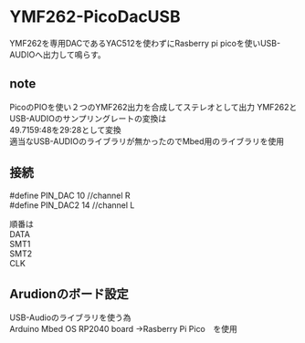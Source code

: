 # YMF262-PicoDacUSB

YMF262を専用DACであるYAC512を使わずにRasberry pi picoを使いUSB-AUDIOへ出力して鳴らす。

## note
PicoのPIOを使い２つのYMF262出力を合成してステレオとして出力
YMF262とUSB-AUDIOのサンプリングレートの変換は  
49.7159:48を29:28として変換  
適当なUSB-AUDIOのライブラリが無かったのでMbed用のライブラリを使用
## 接続
#define PIN_DAC 10      //channel R  
#define PIN_DAC2 14     //channel L

順番は  
DATA  
SMT1  
SMT2  
CLK  



## Arudionのボード設定
USB-Audioのライブラリを使う為  
Arduino Mbed OS RP2040 board ->Rasberry Pi Pico　を使用
